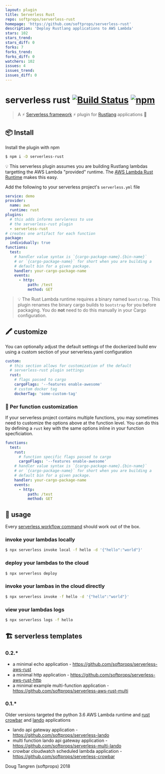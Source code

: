 ```yaml
---
layout: plugin
title: Serverless Rust
repo: softprops/serverless-rust
homepage: 'https://github.com/softprops/serverless-rust'
description: 'Deploy Rustlang applications to AWS Lambda'
stars: 102
stars_trend: 
stars_diff: 0
forks: 7
forks_trend: 
forks_diff: 0
watchers: 102
issues: 4
issues_trend: 
issues_diff: 0
---
```



# serverless rust [![Build Status](https://travis-ci.org/softprops/serverless-rust.svg?branch=master)](https://travis-ci.org/softprops/serverless-rust) [![npm](https://img.shields.io/npm/v/serverless-rust.svg)](https://www.npmjs.com/package/serverless-rust)


> A ⚡ [Serverless framework](https://serverless.com/framework/) ⚡ plugin for [Rustlang](https://www.rust-lang.org/en-US/) applications 🦀

## 📦 Install

Install the plugin with npm

```sh
$ npm i -D serverless-rust
```

💡 This serverless plugin assumes you are building Rustlang lambdas targetting the AWS Lambda "provided" runtime. The [AWS Lambda Rust Runtime](https://github.com/awslabs/aws-lambda-rust-runtime) makes this easy.

Add the following to your serverless project's `serverless.yml` file

```yaml
service: demo
provider:
  name: aws
  runtime: rust
plugins:
  # this adds informs servleress to use
  # the serverless-rust plugin
  - serverless-rust
# creates one artifact for each function
package:
  individually: true
functions:
  test:
    # handler value syntax is `{cargo-package-name}.{bin-name}`
    # or `{cargo-package-name}` for short when you are building a
    # default bin for a given package.
    handler: your-cargo-package-name
    events:
      - http:
          path: /test
          method: GET
```

> 💡 The Rust Lambda runtime requires a binary named `bootstrap`. This plugin renames the binary cargo builds to `bootstrap` for you before packaging. You do **not** need to do this manually in your Cargo configuration.

## 🖍️ customize

You can optionally adjust the default settings of the dockerized build env using
a custom section of your serverless.yaml configuration

```yaml
custom:
  # this section allows for customization of the default
  # serverless-rust plugin settings
  rust:
    # flags passed to cargo
    cargoFlags: '--features enable-awesome'
    # custom docker tag
    dockerTag: 'some-custom-tag'
```

### 🎨 Per function customization

If your serverless project contains multiple functions, you may sometimes
need to customize the options above at the function level. You can do this
by defining a `rust` key with the same options inline in your function
specficiation.

```yaml
functions:
  test:
    rust:
      # function specific flags passed to cargo
      cargoFlags: '--features enable-awesome'
    # handler value syntax is `{cargo-package-name}.{bin-name}`
    # or `{cargo-package-name}` for short when you are building a
    # default bin for a given package.
    handler: your-cargo-package-name
    events:
      - http:
          path: /test
          method: GET
```

## 🤸 usage

Every [serverless workflow command](https://serverless.com/framework/docs/providers/aws/guide/workflow/) should work out of the box.

### invoke your lambdas locally

```sh
$ npx serverless invoke local -f hello -d '{"hello":"world"}'
```

### deploy your lambdas to the cloud

```sh
$ npx serverless deploy
```

### invoke your lambas in the cloud directly

```sh
$ npx serverless invoke -f hello -d '{"hello":"world"}'
```

### view your lambdas logs

```sh
$ npx serverless logs -f hello
```


## 🏗️ serverless templates

### 0.2.*

* a minimal echo application - https://github.com/softprops/serverless-aws-rust
* a minimal http application - https://github.com/softprops/serverless-aws-rust-http
* a minimal example multi-function application - https://github.com/softprops/serverless-aws-rust-multi

### 0.1.*

Older versions targeted the python 3.6 AWS Lambda runtime and [rust crowbar](https://github.com/ilianaw/rust-crowbar) and [lando](https://github.com/softprops/lando) applications

* lando api gateway application - https://github.com/softprops/serverless-lando
* multi function lando api gateway application - https://github.com/softprops/serverless-multi-lando
* crowbar cloudwatch scheduled lambda application - https://github.com/softprops/serverless-crowbar

Doug Tangren (softprops) 2018
